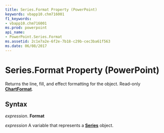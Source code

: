 ```yaml
---
title: Series.Format Property (PowerPoint)
keywords: vbapp10.chm716001
f1_keywords:
- vbapp10.chm716001
ms.prod: powerpoint
api_name:
- PowerPoint.Series.Format
ms.assetid: 2c1e7a2e-6f2e-7b18-c29b-cec3ba61f563
ms.date: 06/08/2017
---
```



# Series.Format Property (PowerPoint)

Returns the line, fill, and effect formatting for the object. Read-only **[ChartFormat](chartformat-object-powerpoint.md)**.


## Syntax

 _expression_. **Format**

 _expression_ A variable that represents a **[Series](series-object-powerpoint.md)** object.


